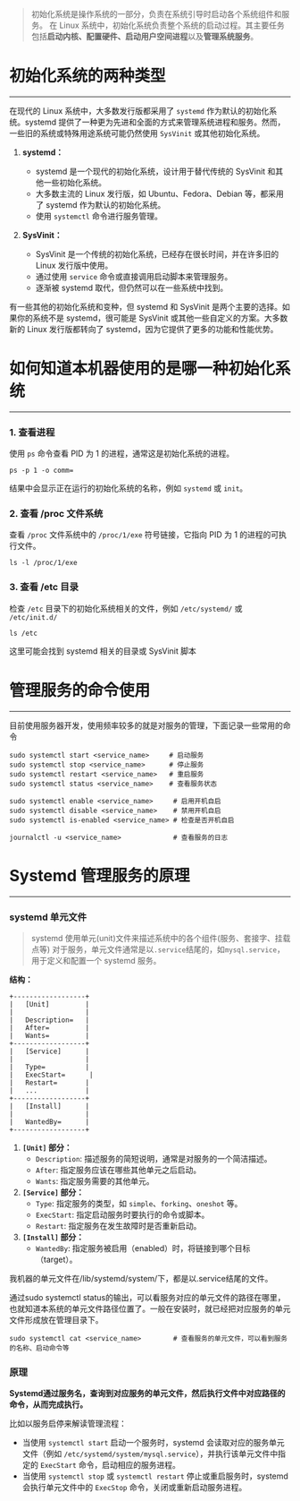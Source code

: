 > 初始化系统是操作系统的一部分，负责在系统引导时启动各个系统组件和服务。
> 在 Linux 系统中，初始化系统负责整个系统的启动过程。其主要任务包括**启动内核、配置硬件、启动用户空间进程**以及**管理系统服务**。

# 初始化系统的两种类型
----
在现代的 Linux 系统中，大多数发行版都采用了 `systemd` 作为默认的初始化系统。systemd 提供了一种更为先进和全面的方式来管理系统进程和服务。然而，一些旧的系统或特殊用途系统可能仍然使用 `SysVinit` 或其他初始化系统。

1. **systemd：**
    - systemd 是一个现代的初始化系统，设计用于替代传统的 SysVinit 和其他一些初始化系统。
    - 大多数主流的 Linux 发行版，如 Ubuntu、Fedora、Debian 等，都采用了 systemd 作为默认的初始化系统。
    - 使用 `systemctl` 命令进行服务管理。
2. **SysVinit：**
    
    - SysVinit 是一个传统的初始化系统，已经存在很长时间，并在许多旧的 Linux 发行版中使用。
    - 通过使用 `service` 命令或直接调用启动脚本来管理服务。
    - 逐渐被 systemd 取代，但仍然可以在一些系统中找到。

有一些其他的初始化系统和变种，但 systemd 和 SysVinit 是两个主要的选择。如果你的系统不是 systemd，很可能是 SysVinit 或其他一些自定义的方案。大多数新的 Linux 发行版都转向了 systemd，因为它提供了更多的功能和性能优势。

# 如何知道本机器使用的是哪一种初始化系统
---

### 1. 查看进程
使用 `ps` 命令查看 PID 为 1 的进程，通常这是初始化系统的进程。
```shell
ps -p 1 -o comm=
```
结果中会显示正在运行的初始化系统的名称，例如 `systemd` 或 `init`。
### 2. 查看 /proc 文件系统
查看 `/proc` 文件系统中的 `/proc/1/exe` 符号链接，它指向 PID 为 1 的进程的可执行文件。
```shell
ls -l /proc/1/exe
```
### 3. 查看 /etc 目录
检查 `/etc` 目录下的初始化系统相关的文件，例如 `/etc/systemd/` 或 `/etc/init.d/`
```shell
ls /etc
```
这里可能会找到 systemd 相关的目录或 SysVinit 脚本

# 管理服务的命令使用
---
目前使用服务器开发，使用频率较多的就是对服务的管理，下面记录一些常用的命令
```shell
sudo systemctl start <service_name>     # 启动服务
sudo systemctl stop <service_name>      # 停止服务
sudo systemctl restart <service_name>   # 重启服务
sudo systemctl status <service_name>    # 查看服务状态

sudo systemctl enable <service_name>     # 启用开机自启
sudo systemctl disable <service_name>    # 禁用开机自启
sudo systemctl is-enabled <service_name> # 检查是否开机自启

journalctl -u <service_name>             # 查看服务的日志
```

# Systemd 管理服务的原理
----
### systemd 单元文件
> systemd 使用单元(unit)文件来描述系统中的各个组件(服务、套接字、挂载点等)
> 对于服务，单元文件通常是以`.service`结尾的，如`mysql.service`，用于定义和配置一个 systemd 服务。

**结构：**
```shell
+------------------+
|   [Unit]         |
|                  |
|   Description=   |
|   After=         |
|   Wants=         |
+------------------+
|   [Service]      |
|                  |
|   Type=          |
|   ExecStart=      |
|   Restart=       |
|   ...            |
+------------------+
|   [Install]      |
|                  |
|   WantedBy=      |
+------------------+
```
1. **`[Unit]` 部分：**
    - `Description`: 描述服务的简短说明，通常是对服务的一个简洁描述。
    - `After`: 指定服务应该在哪些其他单元之后启动。
    - `Wants`: 指定服务需要的其他单元。
2. **`[Service]` 部分：**
    - `Type`: 指定服务的类型，如 `simple`、`forking`、`oneshot` 等。
    - `ExecStart`: 指定启动服务时要执行的命令或脚本。
    - `Restart`: 指定服务在发生故障时是否重新启动。
3. **`[Install]` 部分：**
    - `WantedBy`: 指定服务被启用（enabled）时，将链接到哪个目标（target）。

我机器的单元文件在/lib/systemd/system/下，都是以.service结尾的文件。

通过sudo systemctl status的输出，可以看服务对应的单元文件的路径在哪里，也就知道本系统的单元文件路径位置了。一般在安装时，就已经把对应服务的单元文件形成放在管理目录下。
```shell
sudo systemctl cat <service_name>        # 查看服务的单元文件，可以看到服务的名称、启动命令等
```

### 原理
**Systemd通过服务名，查询到对应服务的单元文件，然后执行文件中对应路径的命令，从而完成执行。**

比如以服务启停来解读管理流程：
- 当使用 `systemctl start` 启动一个服务时，systemd 会读取对应的服务单元文件（例如 `/etc/systemd/system/mysql.service`），并执行该单元文件中指定的 `ExecStart` 命令，启动相应的服务进程。
- 当使用 `systemctl stop` 或 `systemctl restart` 停止或重启服务时，systemd 会执行单元文件中的 `ExecStop` 命令，关闭或重新启动服务进程。
